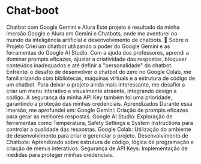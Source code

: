 # Chat-boot

Chatbot com Google Gemini e Alura
Este projeto é resultado da minha imersão Google e Alura em Gemini e Chatbots, onde me aventurei no mundo da inteligência artificial e desenvolvimento de chatbots. 🚀
Sobre o Projeto
Criei um chatbot utilizando o poder do Google Gemini e as ferramentas do Google AI Studio. Com a ajuda dos professores, aprendi a dominar prompts eficazes, ajustar a criatividade das respostas, bloquear conteúdos inadequados e até definir a "personalidade" do chatbot.
Enfrentei o desafio de desenvolver o chatbot do zero no Google Colab, me familiarizando com bibliotecas, máquinas virtuais e a estrutura de código de um chatbot.
Para deixar o projeto ainda mais interessante, me desafiei a criar um menu interativo e visualmente atraente, integrando design e código. A segurança da minha API Key também foi uma prioridade, garantindo a proteção das minhas credenciais.
Aprendizados
Durante essa imersão, me aprofundei em:
Google Gemini: Criação de prompts eficazes para gerar as melhores respostas.
Google AI Studio: Exploração de ferramentas como Temperatura, Safety Settings e System Instructions para controlar a qualidade das respostas.
Google Colab: Utilização do ambiente de desenvolvimento para criar e gerenciar o projeto.
Desenvolvimento de Chatbots: Aprendizado sobre estrutura de código, lógica de programação e criação de menus interativos.
Segurança de API Keys: Implementação de medidas para proteger minhas credenciais.
